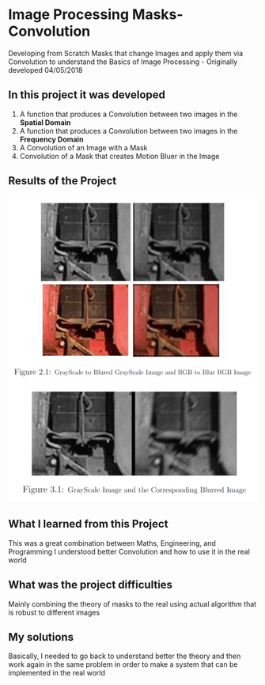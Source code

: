 # Image Processing Masks-Convolution

Developing from Scratch Masks that change Images and apply them via Convolution to understand the Basics of Image Processing - Originally developed 04/05/2018



## In this project it was developed 
1. A function that produces a Convolution between two images in the **Spatial Domain** 
2. A function that produces a Convolution between two images in the **Frequency Domain**
3. A Convolution of an Image with a Mask 
4. Convolution of a Mask that creates Motion Bluer in the Image

## Results of the Project 
<img src="Images/1_GrayScaleAndRGBtoBluredImages.png" width="600">
<img src="Images/2_GrayScaleImageAndMotionBluredImage.png" width="600">

## What I learned from this Project
This was a great combination between Maths, Engineering, and Programming I understood better Convolution and how to use it in the real world

## What was the project difficulties 
Mainly combining the theory of masks to the real using actual algorithm that is robust to different images
## My solutions
Basically, I needed to go back to understand better the theory and then work again in the same problem in order to make a system that can be implemented in the real world 
